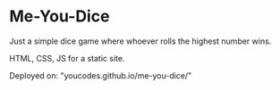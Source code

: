 # Me-You-Dice
Just a simple dice game where whoever rolls the highest number wins. 

HTML, CSS, JS for a static site.

Deployed on: "youcodes.github.io/me-you-dice/"
